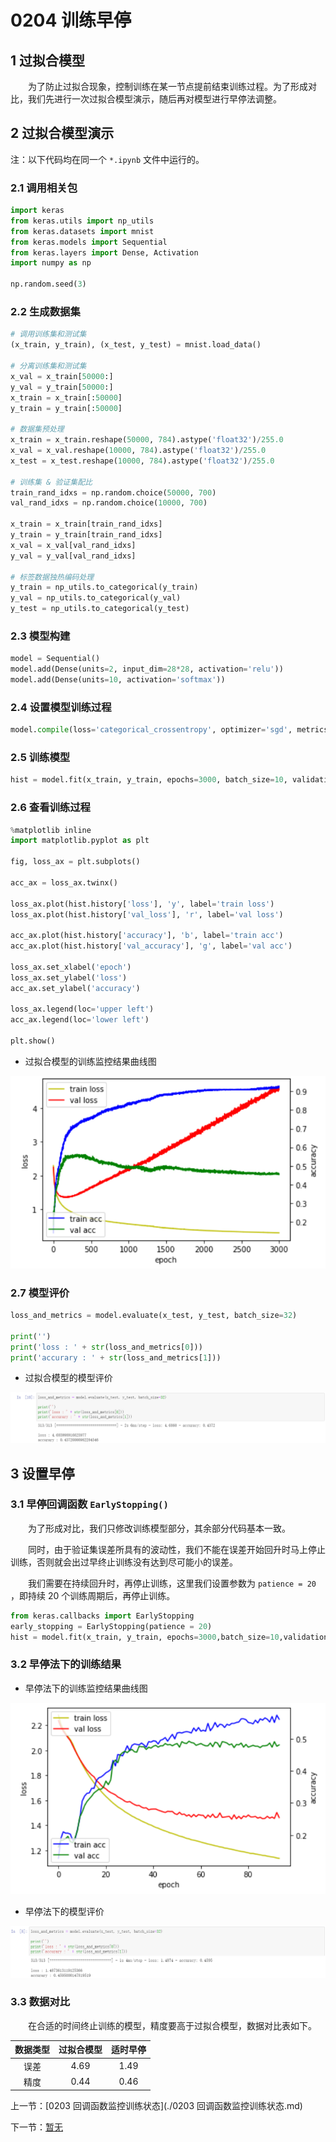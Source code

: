 # 0204 训练早停

## 1 过拟合模型

&emsp;&emsp;为了防止过拟合现象，控制训练在某一节点提前结束训练过程。为了形成对比，我们先进行一次过拟合模型演示，随后再对模型进行早停法调整。



## 2 过拟合模型演示

注：以下代码均在同一个 `*.ipynb` 文件中运行的。

### 2.1 调用相关包

```python
import keras
from keras.utils import np_utils
from keras.datasets import mnist
from keras.models import Sequential
from keras.layers import Dense, Activation
import numpy as np

np.random.seed(3)
```

### 2.2 生成数据集

```python
# 调用训练集和测试集
(x_train, y_train), (x_test, y_test) = mnist.load_data()

# 分离训练集和测试集
x_val = x_train[50000:]
y_val = y_train[50000:]
x_train = x_train[:50000]
y_train = y_train[:50000]

# 数据集预处理
x_train = x_train.reshape(50000, 784).astype('float32')/255.0
x_val = x_val.reshape(10000, 784).astype('float32')/255.0
x_test = x_test.reshape(10000, 784).astype('float32')/255.0

# 训练集 & 验证集配比
train_rand_idxs = np.random.choice(50000, 700)
val_rand_idxs = np.random.choice(10000, 700)

x_train = x_train[train_rand_idxs]
y_train = y_train[train_rand_idxs]
x_val = x_val[val_rand_idxs]
y_val = y_val[val_rand_idxs]

# 标签数据独热编码处理
y_train = np_utils.to_categorical(y_train)
y_val = np_utils.to_categorical(y_val)
y_test = np_utils.to_categorical(y_test)
```

### 2.3 模型构建

```python
model = Sequential()
model.add(Dense(units=2, input_dim=28*28, activation='relu'))
model.add(Dense(units=10, activation='softmax'))
```

### 2.4 设置模型训练过程

```python
model.compile(loss='categorical_crossentropy', optimizer='sgd', metrics=['accuracy'])
```

### 2.5 训练模型

```python
hist = model.fit(x_train, y_train, epochs=3000, batch_size=10, validation_data=(x_val, y_val))
```

### 2.6 查看训练过程

```python
%matplotlib inline
import matplotlib.pyplot as plt

fig, loss_ax = plt.subplots()

acc_ax = loss_ax.twinx()

loss_ax.plot(hist.history['loss'], 'y', label='train loss')
loss_ax.plot(hist.history['val_loss'], 'r', label='val loss')

acc_ax.plot(hist.history['accuracy'], 'b', label='train acc')
acc_ax.plot(hist.history['val_accuracy'], 'g', label='val acc')

loss_ax.set_xlabel('epoch')
loss_ax.set_ylabel('loss')
acc_ax.set_ylabel('accuracy')

loss_ax.legend(loc='upper left')
acc_ax.legend(loc='lower left')

plt.show()
```

- 过拟合模型的训练监控结果曲线图

![image-20220913105542381](img/image-20220913105542381.png)

### 2.7 模型评价

```python
loss_and_metrics = model.evaluate(x_test, y_test, batch_size=32)

print('')
print('loss : ' + str(loss_and_metrics[0]))
print('accurary : ' + str(loss_and_metrics[1]))
```

- 过拟合模型的模型评价

![image-20220913105849387](img/image-20220913105849387.png)



## 3 设置早停

### 3.1 早停回调函数 `EarlyStopping()`

&emsp;&emsp;为了形成对比，我们只修改训练模型部分，其余部分代码基本一致。

&emsp;&emsp;同时，由于验证集误差所具有的波动性，我们不能在误差开始回升时马上停止训练，否则就会出过早终止训练没有达到尽可能小的误差。

&emsp;&emsp;我们需要在持续回升时，再停止训练，这里我们设置参数为 `patience = 20` ，即持续 20 个训练周期后，再停止训练。

```python
from keras.callbacks import EarlyStopping
early_stopping = EarlyStopping(patience = 20)
hist = model.fit(x_train, y_train, epochs=3000,batch_size=10,validation_data=(x_val, y_val), callbacks=[early_stopping])
```

### 3.2 早停法下的训练结果

- 早停法下的训练监控结果曲线图

![image-20220913110451998](img/image-20220913110451998.png)

- 早停法下的模型评价

![image-20220913110621704](img/image-20220913110621704.png)

### 3.3 数据对比

&emsp;&emsp;在合适的时间终止训练的模型，精度要高于过拟合模型，数据对比表如下。

| 数据类型 | 过拟合模型 | 适时早停 |
| :------: | :--------: | :------: |
|   误差   |    4.69    |   1.49   |
|   精度   |    0.44    |   0.46   |





上一节：[0203 回调函数监控训练状态](./0203 回调函数监控训练状态.md)

下一节：[暂无]()

